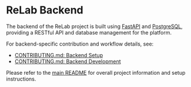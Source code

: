 # ReLab Backend

The backend of the ReLab project is built using [FastAPI](https://fastapi.tiangolo.com/) and [PostgreSQL](https://www.postgresql.org/), providing a RESTful API and database management for the platform.

For backend-specific contribution and workflow details, see:

- [CONTRIBUTING.md: Backend Setup](../CONTRIBUTING.md#backend-setup)
- [CONTRIBUTING.md: Backend Development](../CONTRIBUTING.md#backend-development)

Please refer to the [main README](../README.md) for overall project information and setup instructions.
